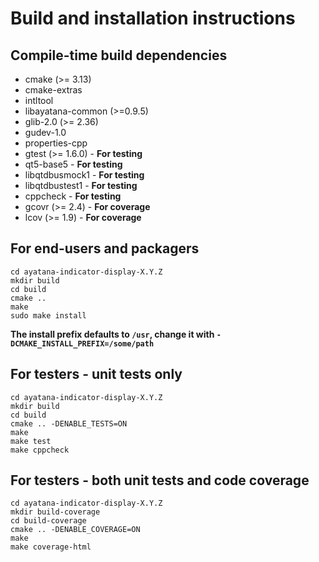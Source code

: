 # Build and installation instructions

## Compile-time build dependencies

 - cmake (>= 3.13)
 - cmake-extras
 - intltool
 - libayatana-common (>=0.9.5)
 - glib-2.0 (>= 2.36)
 - gudev-1.0
 - properties-cpp
 - gtest (>= 1.6.0) - **For testing**
 - qt5-base5 - **For testing**
 - libqtdbusmock1 - **For testing**
 - libqtdbustest1 - **For testing**
 - cppcheck - **For testing**
 - gcovr (>= 2.4) - **For coverage**
 - lcov (>= 1.9) - **For coverage**

## For end-users and packagers

```
cd ayatana-indicator-display-X.Y.Z
mkdir build
cd build
cmake ..
make
sudo make install
```

**The install prefix defaults to `/usr`, change it with `-DCMAKE_INSTALL_PREFIX=/some/path`**

## For testers - unit tests only

```
cd ayatana-indicator-display-X.Y.Z
mkdir build
cd build
cmake .. -DENABLE_TESTS=ON
make
make test
make cppcheck
```

## For testers - both unit tests and code coverage

```
cd ayatana-indicator-display-X.Y.Z
mkdir build-coverage
cd build-coverage
cmake .. -DENABLE_COVERAGE=ON
make
make coverage-html
```
